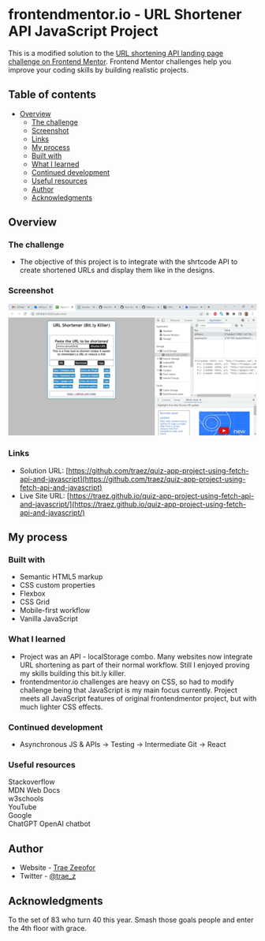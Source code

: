 # frontendmentor.io - URL Shortener API JavaScript Project

This is a modified solution to the [URL shortening API landing page challenge on Frontend Mentor](https://www.frontendmentor.io/challenges/url-shortening-api-landing-page-2ce3ob-G/). Frontend Mentor challenges help you improve your coding skills by building realistic projects. 

## Table of contents

- [Overview](#overview)
  - [The challenge](#the-challenge)
  - [Screenshot](#screenshot)
  - [Links](#links)
  - [My process](#my-process)
  - [Built with](#built-with)
  - [What I learned](#what-i-learned)
  - [Continued development](#continued-development)
  - [Useful resources](#useful-resources)
  - [Author](#author)
  - [Acknowledgments](#acknowledgments)

## Overview

### The challenge

- The objective of this project is to integrate with the shrtcode API to create shortened URLs and display them like in the designs. 

### Screenshot

![](screenshot-desktop.png)

### Links

- Solution URL: [https://github.com/traez/quiz-app-project-using-fetch-api-and-javascript](https://github.com/traez/quiz-app-project-using-fetch-api-and-javascript)
- Live Site URL: [https://traez.github.io/quiz-app-project-using-fetch-api-and-javascript/](https://traez.github.io/quiz-app-project-using-fetch-api-and-javascript/)

## My process

### Built with

- Semantic HTML5 markup
- CSS custom properties
- Flexbox
- CSS Grid
- Mobile-first workflow
- Vanilla JavaScript

### What I learned

- Project was an API - localStorage combo. Many websites now integrate URL shortening as part of their normal workflow. Still I enjoyed proving my skills building this bit.ly killer.  
- frontendmentor.io challenges are heavy on CSS, so had to modify challenge being that JavaScript is my main focus currently. Project meets all JavaScript features of original frontendmentor project, but with much lighter CSS effects.     

### Continued development

- Asynchronous JS & APIs -> Testing -> Intermediate Git -> React     

### Useful resources

Stackoverflow  
MDN Web Docs  
w3schools  
YouTube  
Google  
ChatGPT OpenAI chatbot  

## Author

- Website - [Trae Zeeofor](https://github.com/traez)  
- Twitter - [@trae_z](https://twitter.com/trae_z) 

## Acknowledgments

To the set of 83 who turn 40 this year. Smash those goals people and enter the 4th floor with grace.   
